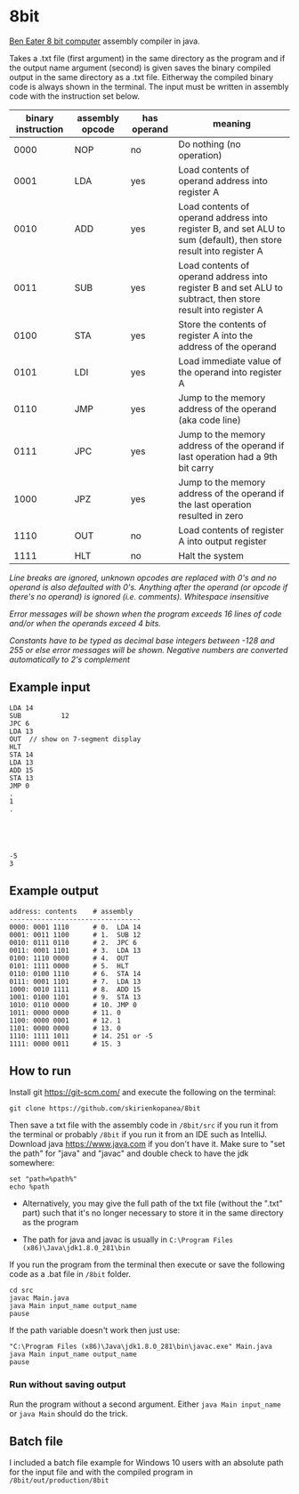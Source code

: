 # 8bit
[Ben Eater 8 bit computer](https://skirienkopanea.github.io/8bit) assembly compiler in java.

Takes a .txt file (first argument) in the same directory as the program and if the output name argument (second) is given saves the binary compiled output in the same directory as a .txt file. Eitherway the compiled binary code is always shown in the terminal. The input must be written in assembly code with the instruction set below.

| binary instruction | assembly opcode | has operand | meaning                                                                                                           |
| ------------------ | --------------- | ----------- | ----------------------------------------------------------------------------------------------------------------- |
| 0000               | NOP             | no          | Do nothing (no operation)                                                                                         |
| 0001               | LDA             | yes         | Load contents of operand address into register A                                                                  |
| 0010               | ADD             | yes         | Load contents of operand address into register B, and set ALU to sum (default), then store result into register A |
| 0011               | SUB             | yes         | Load contents of operand address into register B and set ALU to subtract, then store result into register A       |
| 0100               | STA             | yes         | Store the contents of register A into the address of the operand                                                  |
| 0101               | LDI             | yes         | Load immediate value of the operand into register A                                                               |
| 0110               | JMP             | yes         | Jump to the memory address of the operand (aka code line)                                                         |
| 0111               | JPC             | yes         | Jump to the memory address of the operand if last operation had a 9th bit carry                                   |
| 1000               | JPZ             | yes         | Jump to the memory address of the operand if the last operation resulted in zero                                  |
| 1110               | OUT             | no          | Load contents of register A into output register                                                                  |
| 1111               | HLT             | no          | Halt the system                                                                                                   |

*Line breaks are ignored, unknown opcodes are replaced with 0's and no operand is also defaulted with 0's. Anything after the operand (or opcode if there's no operand) is ignored (i.e. comments). Whitespace insensitive*

*Error messages will be shown when the program exceeds 16 lines of code and/or when the operands exceed 4 bits.*

*Constants have to be typed as decimal base integers between -128 and 255 or else error messages will be shown.
Negative numbers are converted automatically to 2's complement*

## Example input

```
LDA 14
SUB          12
JPC 6
LDA 13
OUT  // show on 7-segment display
HLT
STA 14
LDA 13
ADD 15
STA 13
JMP 0
.
1
.





-5
3
```

## Example output

```
address: contents    # assembly
---------------------------------
0000: 0001 1110      # 0.  LDA 14
0001: 0011 1100      # 1.  SUB 12
0010: 0111 0110      # 2.  JPC 6
0011: 0001 1101      # 3.  LDA 13
0100: 1110 0000      # 4.  OUT
0101: 1111 0000      # 5.  HLT
0110: 0100 1110      # 6.  STA 14
0111: 0001 1101      # 7.  LDA 13
1000: 0010 1111      # 8.  ADD 15
1001: 0100 1101      # 9.  STA 13
1010: 0110 0000      # 10. JMP 0
1011: 0000 0000      # 11. 0
1100: 0000 0001      # 12. 1
1101: 0000 0000      # 13. 0
1110: 1111 1011      # 14. 251 or -5
1111: 0000 0011      # 15. 3
```

## How to run
Install git https://git-scm.com/ and execute the following on the terminal:

```console
git clone https://github.com/skirienkopanea/8bit
```

Then save a txt file with the assembly code in `/8bit/src` if you run it from the terminal or probably `/8bit` if you run it from an IDE such as IntelliJ. Download java https://www.java.com if you don't have it. Make sure to "set the path" for "java" and "javac" and double check to have the jdk somewhere:
```
set "path=%path%"
echo %path
```

* Alternatively, you may give the full path of the txt file (without the ".txt" part) such that it's no longer necessary to store it in the same directory as the program

* The path for java and javac is usually in `C:\Program Files (x86)\Java\jdk1.8.0_281\bin`

If you run the program from the terminal then execute or save the following code as a .bat file in `/8bit` folder.

```
cd src
javac Main.java
java Main input_name output_name
pause
```

If the path variable doesn't work then just use:

```
"C:\Program Files (x86)\Java\jdk1.8.0_281\bin\javac.exe" Main.java
java Main input_name output_name
pause
```

### Run without saving output
Run the program without a second argument.
Either `java Main input_name` or `java Main` should do the trick.

## Batch file
I included a batch file example for Windows 10 users with an absolute path for the input file and with the compiled program in `/8bit/out/production/8bit`
